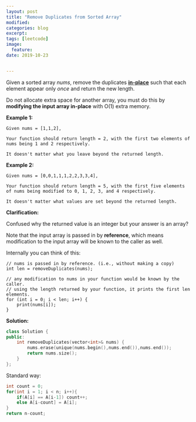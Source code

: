 ```yaml
---
layout: post
title: "Remove Duplicates from Sorted Array"
modified:
categories: blog
excerpt:
tags: [leetcode]
image:
  feature:
date: 2019-10-23


---
```




Given a sorted array *nums*, remove the duplicates [**in-place**](https://en.wikipedia.org/wiki/In-place_algorithm) such that each element appear only *once* and return the new length.

Do not allocate extra space for another array, you must do this by **modifying the input array in-place** with O(1) extra memory.

**Example 1:**

```
Given nums = [1,1,2],

Your function should return length = 2, with the first two elements of nums being 1 and 2 respectively.

It doesn't matter what you leave beyond the returned length.
```

**Example 2:**

```
Given nums = [0,0,1,1,1,2,2,3,3,4],

Your function should return length = 5, with the first five elements of nums being modified to 0, 1, 2, 3, and 4 respectively.

It doesn't matter what values are set beyond the returned length.
```

**Clarification:**

Confused why the returned value is an integer but your answer is an array?

Note that the input array is passed in by **reference**, which means modification to the input array will be known to the caller as well.

Internally you can think of this:

```
// nums is passed in by reference. (i.e., without making a copy)
int len = removeDuplicates(nums);

// any modification to nums in your function would be known by the caller.
// using the length returned by your function, it prints the first len elements.
for (int i = 0; i < len; i++) {
    print(nums[i]);
}
```



**Solution:**

```c++
class Solution {
public:
    int removeDuplicates(vector<int>& nums) {
        nums.erase(unique(nums.begin(),nums.end()),nums.end());
        return nums.size();
    }
};
```



Standard way:

```c++
int count = 0;
for(int i = 1; i < n; i++){
    if(A[i] == A[i-1]) count++;
    else A[i-count] = A[i];
}
return n-count;
```




